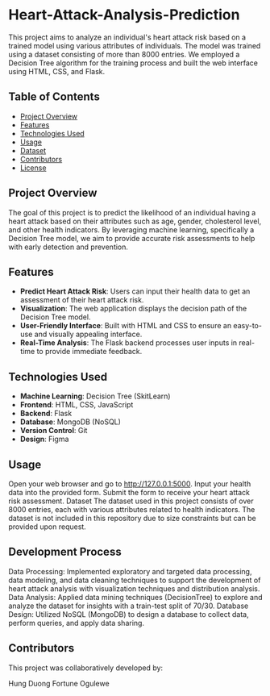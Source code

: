 # Heart-Attack-Analysis-Prediction


This project aims to analyze an individual's heart attack risk based on a trained model using various attributes of individuals. The model was trained using a dataset consisting of more than 8000 entries. We employed a Decision Tree algorithm for the training process and built the web interface using HTML, CSS, and Flask.

## Table of Contents

- [Project Overview](#project-overview)
- [Features](#features)
- [Technologies Used](#technologies-used)
- [Usage](#usage)
- [Dataset](#dataset)
- [Contributors](#contributors)
- [License](#license)

## Project Overview

The goal of this project is to predict the likelihood of an individual having a heart attack based on their attributes such as age, gender, cholesterol level, and other health indicators. By leveraging machine learning, specifically a Decision Tree model, we aim to provide accurate risk assessments to help with early detection and prevention.

## Features

- **Predict Heart Attack Risk**: Users can input their health data to get an assessment of their heart attack risk.
- **Visualization**: The web application displays the decision path of the Decision Tree model.
- **User-Friendly Interface**: Built with HTML and CSS to ensure an easy-to-use and visually appealing interface.
- **Real-Time Analysis**: The Flask backend processes user inputs in real-time to provide immediate feedback.

## Technologies Used

- **Machine Learning**: Decision Tree (SkitLearn)
- **Frontend**: HTML, CSS, JavaScript
- **Backend**: Flask
- **Database**: MongoDB (NoSQL)
- **Version Control**: Git
- **Design**: Figma


## Usage
Open your web browser and go to http://127.0.0.1:5000.
Input your health data into the provided form.
Submit the form to receive your heart attack risk assessment.
Dataset
The dataset used in this project consists of over 8000 entries, each with various attributes related to health indicators. The dataset is not included in this repository due to size constraints but can be provided upon request.

## Development Process
Data Processing: Implemented exploratory and targeted data processing, data modeling, and data cleaning techniques to support the development of heart attack analysis with visualization techniques and distribution analysis.
Data Analysis: Applied data mining techniques (DecisionTree) to explore and analyze the dataset for insights with a train-test split of 70/30.
Database Design: Utilized NoSQL (MongoDB) to design a database to collect data, perform queries, and apply data sharing.


## Contributors
This project was collaboratively developed by:

Hung Duong
Fortune Ogulewe


